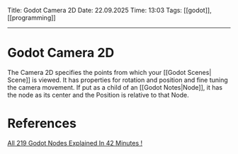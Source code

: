 Title: Godot Camera 2D
Date: 22.09.2025
Time: 13:03
Tags: [[godot]], [[programming]]

---
# Godot Camera 2D

The Camera 2D specifies the points from which your [[Godot Scenes| Scene]] is viewed.
It has properties for rotation and position and fine tuning the camera movement.
If put as a child of an [[Godot Notes|Node]], it has the node as its center and the Position is relative to that Node.

# References
[All 219 Godot Nodes Explained In 42 Minutes !](https://www.youtube.com/watch?v=tO2gthp45MA&list=WL&index=1)